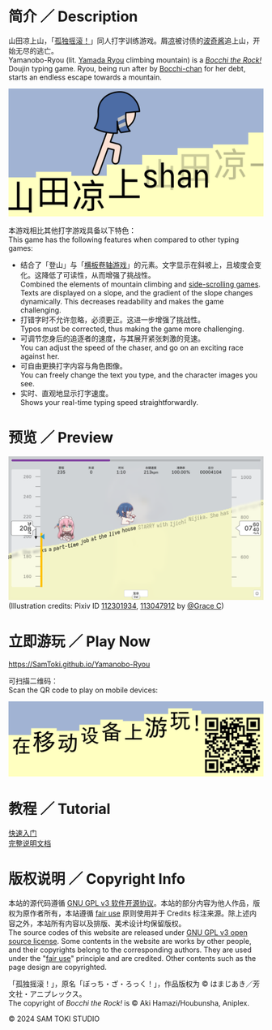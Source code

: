 # 简介 ／ Description

山田凉上山，「[孤独摇滚！](https://zh.moegirl.org.cn/孤独摇滚！)」同人打字训练游戏。屑[凉](https://zh.moegirl.org.cn/山田凉)被讨债的[波奇酱](https://zh.moegirl.org.cn/波奇酱)追上山，开始无尽的逃亡。<br>
Yamanobo-Ryou (lit. [Yamada Ryou](https://bocchi-the-rock.fandom.com/wiki/Ryo_Yamada) climbing mountain) is a [*Bocchi the Rock!*](https://bocchi-the-rock.fandom.com/wiki/Bocchi_the_Rock!_(anime)) Doujin typing game. Ryou, being run after by [Bocchi-chan](https://bocchi-the-rock.fandom.com/wiki/Hitori_Gotoh) for her debt, starts an endless escape towards a mountain.

![封面 Cover](/PREVIEW/封面%20Cover.png)

本游戏相比其他打字游戏具备以下特色：<br>
This game has the following features when compared to other typing games:

- 结合了「登山」与「[横板卷轴游戏](https://zh.wikipedia.org/wiki/横向卷轴游戏)」的元素。文字显示在斜坡上，且坡度会变化。这降低了可读性，从而增强了挑战性。<br>
Combined the elements of mountain climbing and [side-scrolling games](https://en.wikipedia.org/wiki/Side-scrolling_video_game). Texts are displayed on a slope, and the gradient of the slope changes dynamically. This decreases readability and makes the game challenging.
- 打错字时不允许忽略，必须更正。这进一步增强了挑战性。<br>
Typos must be corrected, thus making the game more challenging.
- 可调节您身后的追逐者的速度，与其展开紧张刺激的竞速。<br>
You can adjust the speed of the chaser, and go on an exciting race against her.
- 可自由更换打字内容与角色图像。<br>
You can freely change the text you type, and the character images you see.
- 实时、直观地显示打字速度。<br>
Shows your real-time typing speed straightforwardly.

# 预览 ／ Preview

![预览 Preview](/PREVIEW/预览%20Preview.png)
(Illustration credits: Pixiv ID [112301934](https://pixiv.net/en/artworks/112301934), [113047912](https://pixiv.net/en/artworks/113047912) by [@Grace C](https://pixiv.net/en/users/33777297))

# 立即游玩 ／ Play Now

https://SamToki.github.io/Yamanobo-Ryou

可扫描二维码：<br>
Scan the QR code to play on mobile devices:

![二维码 QR code](/PREVIEW/二维码%20QR%20code.png)

# 教程 ／ Tutorial

[快速入门](/PROJECT/docs/山田凉上山%20快速入门.pdf)<br>
[完整说明文档](/PROJECT/docs/山田凉上山%20说明文档.pdf)

# 版权说明 ／ Copyright Info

本站的源代码遵循 [GNU GPL v3 软件开源协议](https://www.gnu.org/licenses/gpl-3.0.en.html)。本站的部分内容为他人作品，版权为原作者所有，本站遵循 [fair use](https://zh.wikipedia.org/wiki/fair_use) 原则使用并于 Credits 标注来源。除上述内容之外，本站所有内容以及排版、美术设计均保留版权。<br>
The source codes of this website are released under [GNU GPL v3 open source license](https://www.gnu.org/licenses/gpl-3.0.en.html). Some contents in the website are works by other people, and their copyrights belong to the corresponding authors. They are used under the "[fair use](https://en.wikipedia.org/wiki/fair_use)" principle and are credited. Other contents such as the page design are copyrighted.

「孤独摇滚！」，原名「ぼっち・ざ・ろっく！」，作品版权为 © はまじあき／芳文社・アニプレックス。<br>
The copyright of *Bocchi the Rock!* is © Aki Hamazi/Houbunsha, Aniplex.

© 2024 SAM TOKI STUDIO
